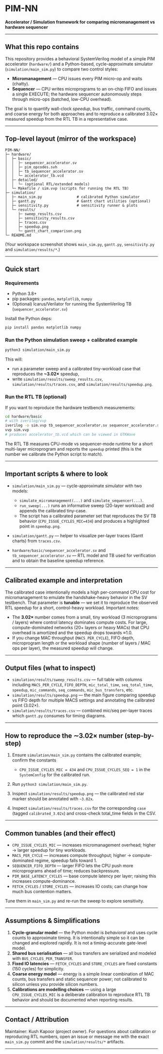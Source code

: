 # PIM-NN

**Accelerator / Simulation framework for comparing micromanagement vs hardware sequencer**

---

## What this repo contains

This repository provides a behavioral SystemVerilog model of a simple PIM accelerator (`hardware/`)
and a Python-based, cycle-approximate simulator (`simulation/main_sim.py`) to compare two control
styles:

* **Micromanagement** — CPU issues every PIM micro-op and waits (chatty).
* **Sequencer** — CPU writes microprograms to an on-chip FIFO and issues a single EXECUTE; the
  hardware sequencer autonomously steps through micro-ops (batched, low-CPU overhead).

The goal is to quantify wall-clock *speedup*, bus traffic, command counts, and coarse energy
for both approaches and to reproduce a calibrated 3.02× measured speedup from the RTL TB in a
representative case.

---

## Top-level layout (mirror of the workspace)

```
PIM-NN/
├─ hardware/
│  ├─ basic/
│  │  ├─ sequencer_accelerator.sv
│  │  ├─ pim_opcodes.svh
│  │  ├─ tb_sequencer_accelerator.sv
│  │  └─ accelerator_tb.vcd
│  ├─ detailed/
│  │  └─ (optional RTL/extended models)
│  └─ Makefile / sim.vvp (scripts for running the RTL TB)
├─ simulation/
│  ├─ main_sim.py                # calibrated Python simulator
│  ├─ gantt.py                   # Gantt chart utilities (optional)
│  ├─ sensitivity.py             # sensitivity runner & plots
│  └─ results/
│     ├─ sweep_results.csv
│     ├─ sensitivity_results.csv
│     ├─ traces.csv
│     ├─ speedup.png
│     └─ gantt_chart_comparison.png
└─ README.md
```

(Your workspace screenshot shows `main_sim.py`, `gantt.py`, `sensitivity.py` and `simulation/results/*`.)

---

## Quick start

### Requirements

* Python 3.8+
* pip packages: `pandas`, `matplotlib`, `numpy`
* (Optional) Icarus/Verilator for running the SystemVerilog TB (`sequencer_accelerator.sv`)

Install the Python deps:

```bash
pip install pandas matplotlib numpy
```

### Run the Python simulation sweep + calibrated example

```bash
python3 simulation/main_sim.py
```

This will:

* run a parameter sweep and a calibrated tiny-workload case that reproduces the **~3.02×** speedup,
* write `simulation/results/sweep_results.csv`, `simulation/results/traces.csv`, and
  `simulation/results/speedup.png`.

### Run the RTL TB (optional)

If you want to reproduce the hardware testbench measurements:

```bash
cd hardware/basic
# with iverilog/vvp
iverilog -o sim.vvp tb_sequencer_accelerator.sv sequencer_accelerator.sv pim_opcodes.svh
vvp sim.vvp
# produces accelerator_tb.vcd which can be viewed in GTKWave
```

The RTL TB measures CPU-mode vs sequencer-mode runtime for a short multi-layer microprogram and
reports the `speedup` printed (this is the number we calibrate the Python script to match).

---

## Important scripts & where to look

* `simulation/main_sim.py` — cycle-approximate simulator with two models:

  * `simulate_micromanagement(...)` and `simulate_sequencer(...)`.
  * `run_sweep(...)` runs an informative sweep (20-layer workload) and appends the calibrated tiny-case.
  * The script has a calibrated parameter set that reproduces the SV TB behavior (`CPU_ISSUE_CYCLES_MIC=434`)
    and produces a highlighted point in `speedup.png`.

* `simulation/gantt.py` — helper to visualize per-layer traces (Gantt charts) from `traces.csv`.

* `hardware/basic/sequencer_accelerator.sv` and `tb_sequencer_accelerator.sv` — RTL model and TB used for
  verification and to obtain the baseline speedup reference.

---

## Calibrated example and interpretation

The calibrated case intentionally models a high per-command CPU cost for micromanagement to emulate the
handshake-heavy behavior in the SV testbench. That parameter is **tunable** — we set it to reproduce the
observed RTL speedup for a short, control-heavy workload. Important notes:

* The **3.02×** number comes from a small, tiny workload (3 microprograms / layers) where control latency
  dominates compute costs. For large, compute-dominated networks (20+ layers or heavy MACs) that CPU overhead
  is amortized and the speedup drops towards ≈1.0.
* If you change MAC throughput (`MACS_PER_CYCLE`), FIFO depth, microprogram length or the workload shape
  (number of layers / MAC ops per layer), the measured speedup will change.

---

## Output files (what to inspect)

* `simulation/results/sweep_results.csv` — full table with columns including `MACS_PER_CYCLE`, `FIFO_DEPTH`,
  `mic_total_time`, `seq_total_time`, `speedup`, `mic_commands`, `seq_commands`, `mic_bus_transfers`, etc.
* `simulation/results/speedup.png` — the main figure comparing speedup vs FIFO depth for multiple MACS settings
  and annotating the calibrated point (3.02×).
* `simulation/results/traces.csv` — combined mic/seq per-layer traces which `gantt.py` consumes for timing
  diagrams.

---

## How to reproduce the ∼3.02× number (step-by-step)

1. Ensure `simulation/main_sim.py` contains the calibrated example; confirm the constants

   * `CPU_ISSUE_CYCLES_MIC = 434` and `CPU_ISSUE_CYCLES_SEQ = 1` in the `SystemConfig` for the calibrated run.
2. Run `python3 simulation/main_sim.py`.
3. Inspect `simulation/results/speedup.png` — the calibrated red star marker should be annotated with `~3.02x`.
4. Inspect `simulation/results/traces.csv` for the corresponding `case` (tagged `calibrated_3.02x`) and cross-check
   total_time fields in the CSV.

---

## Common tunables (and their effect)

* `CPU_ISSUE_CYCLES_MIC` — increases micromanagement overhead; higher → larger speedup for tiny workloads.
* `MACS_PER_CYCLE` — increases compute throughput; higher → compute-dominated regime, speedup falls toward 1.
* `SEQUENCER_FIFO_DEPTH` — larger FIFO lets the CPU push more microprograms ahead of time; reduces backpressure.
* `PIM_BASE_LATENCY_CYCLES` — base compute latency per layer; raising this increases compute-dominance.
* `FETCH_CYCLES` / `STORE_CYCLES` — increases IO costs; can change how much bus contention matters.

Tune them in `main_sim.py` and re-run the sweep to explore sensitivity.

---

## Assumptions & Simplifications

1. **Cycle-granular model** — the Python model is *behavioral* and uses cycle counts to approximate timing. It is
   intentionally simple so it can be changed and explored rapidly. It is not a timing-accurate gate-level model.
2. **Shared bus serialisation** — all bus transfers are serialized and modeled with `BUS_CYCLES_PER_TRANSFER`.
3. **Fixed IO latencies** — `FETCH_CYCLES` and `STORE_CYCLES` are fixed constants (150 cycles) for simplicity.
4. **Coarse energy model** — energy is a simple linear combination of MAC counts, bus transfers and static sequencer
   power; not calibrated to silicon unless you provide silicon numbers.
5. **Calibrations are modelling choices** — using a large `CPU_ISSUE_CYCLES_MIC` is a deliberate calibration to
   reproduce RTL TB behavior and should be documented when reporting results.

---


## Contact / Attribution

Maintainer: Kush Kapoor (project owner). For questions about calibration or reproducing RTL numbers,
open an issue or message me with the exact `main_sim.py` commit and the `simulation/results/*` artifacts.

---
